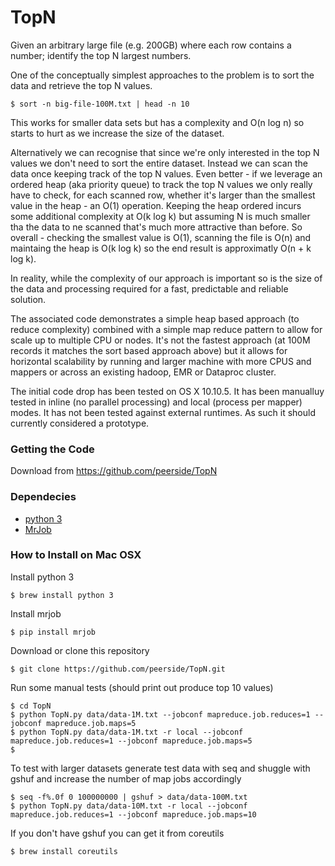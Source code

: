 # TopN
Given an arbitrary large file (e.g. 200GB) where each row contains a number; identify the top N largest numbers.

One of the conceptually simplest approaches to the problem is to sort the data and retrieve the top N values.
```
$ sort -n big-file-100M.txt | head -n 10
```
This works for smaller data sets but has a complexity and O(n log n) so starts to hurt as we increase the size of the dataset.

Alternatively we can recognise that since we're only interested in the top N values we don't need to sort the entire dataset. Instead we can scan the data once keeping track of the top N values. Even better - if we leverage an ordered heap (aka priority queue) to track the top N values we only really have to check, for each scanned row, whether it's larger than the smallest value in the heap - an O(1) operation. Keeping the heap ordered incurs some additional complexity at O(k log k) but assuming N is much smaller tha the data to ne scanned that's much more attractive than before. So overall - checking the smallest value is O(1), scanning the file is O(n) and maintaing the heap is O(k log k) so the end result is approximatly O(n + k log k).

In reality, while the complexity of our approach is important so is the size of the data and processing required for a fast, predictable and reliable solution.

The associated code demonstrates a simple heap based approach (to reduce complexity) combined with a simple map reduce pattern to allow for scale up to multiple CPU or nodes. It's not the fastest approach (at 100M records it matches the sort based approach above) but it allows for horizontal scalability by running and larger machine with more CPUS and mappers or across an existing hadoop, EMR or Dataproc cluster.

The initial code drop has been tested on OS X 10.10.5. It has been manualluy tested in inline (no parallel processing) and local (process per mapper) modes. It has not been tested against external runtimes. As such it should currently considered a prototype.

### Getting the Code
Download from https://github.com/peerside/TopN

### Dependecies
* [python 3](https://www.python.org/downloads/mac-osx/)
* [MrJob](https://github.com/Yelp/mrjob)


### How to Install on Mac OSX
Install python 3
```
$ brew install python 3
```

Install mrjob
```
$ pip install mrjob
```
Download or clone this repository
```
$ git clone https://github.com/peerside/TopN.git
```

Run some manual tests (should print out produce top 10 values)
```
$ cd TopN
$ python TopN.py data/data-1M.txt --jobconf mapreduce.job.reduces=1 --jobconf mapreduce.job.maps=5
$ python TopN.py data/data-1M.txt -r local --jobconf mapreduce.job.reduces=1 --jobconf mapreduce.job.maps=5
$
```

To test with larger datasets generate test data with seq and shuggle with gshuf and increase the number of map jobs accordingly 
```
$ seq -f%.0f 0 100000000 | gshuf > data/data-100M.txt
$ python TopN.py data/data-10M.txt -r local --jobconf mapreduce.job.reduces=1 --jobconf mapreduce.job.maps=10
```

If you don't have gshuf you can get it from coreutils
```
$ brew install coreutils
```

